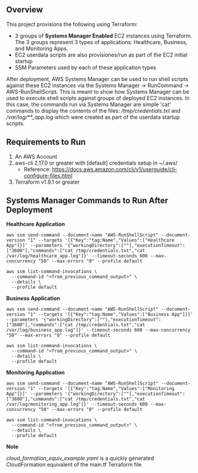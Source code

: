 ## Overview
This project provisions the following using Terraform:
- 3 groups of **Systems Manager Enabled** EC2 instances using Terraform. The 3 groups represent 3 types of applications: Healthcare, Business, and Monitoring Apps. 
- EC2 userdata scripts are also provisiones/run as part of the EC2 initial startup
- SSM Parameters used by each of these application types

After deployment, AWS Systems Manager can be used to run shell scripts against these EC2 instances via the Systems Manager -> RunCommand -> AWS-RunShellScript. This is meant to show how Systems Manager can be used to execute shell scripts against groups of deployed EC2 instances. In this case, the commands run via Systems Manager are simple 'cat' commands to display the contents of the files: */tmp/credentials.txt* and */var/log/**_app.log* which were created as part of the userdata startup scripts. 


## Requirements to Run
1. An AWS Account 
2. aws-cli 2.17.0 or greater with [default] credentials setup in ~/.aws/
    - Reference: https://docs.aws.amazon.com/cli/v1/userguide/cli-configure-files.html
1. Terraform v1.9.1 or greater


## Systems Manager Commands to Run After Deployment

**Healthcare Application**
```
aws ssm send-command --document-name "AWS-RunShellScript" --document-version "1" --targets '[{"Key":"tag:Name","Values":["Healthcare App"]}]' --parameters '{"workingDirectory":[""],"executionTimeout":["3600"],"commands":["cat /tmp/credentials.txt","cat /var/log/healthcare_app.log"]}' --timeout-seconds 600 --max-concurrency "50" --max-errors "0" --profile default
```
```
aws ssm list-command-invocations \
  --command-id "<from_previous_command_output>" \
  --details \
  --profile default
```


**Business Application**
```
aws ssm send-command --document-name "AWS-RunShellScript" --document-version "1" --targets '[{"Key":"tag:Name","Values":["Business App"]}]' --parameters '{"workingDirectory":[""],"executionTimeout":["3600"],"commands":["cat /tmp/credentials.txt","cat /var/log/business_app.log"]}' --timeout-seconds 600 --max-concurrency "50" --max-errors "0" --profile default
```
```
aws ssm list-command-invocations \
  --command-id "<from_previous_command_output>" \
  --details \
  --profile default
```

**Monitoring Application**
```
aws ssm send-command --document-name "AWS-RunShellScript" --document-version "1" --targets '[{"Key":"tag:Name","Values":["Monitoring App"]}]' --parameters '{"workingDirectory":[""],"executionTimeout":["3600"],"commands":["cat /tmp/credentials.txt","cat /var/log/monitoring_app.log"]}' --timeout-seconds 600 --max-concurrency "50" --max-errors "0" --profile default
```
```
aws ssm list-command-invocations \
  --command-id "<from_previous_command_output>" \
  --details \
  --profile default
```


**Note**


*cloud_formation_equiv_example.yaml* is a quickly generated CloudFormation equivalent of the main.tf Terraform  file